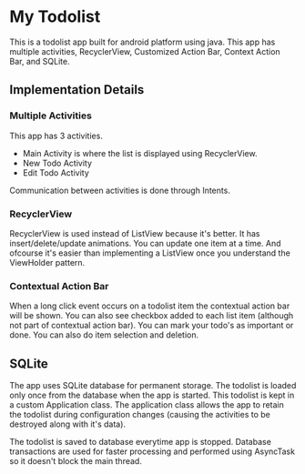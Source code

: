 # My Todolist
This is a todolist app built for android platform using java. This app has multiple activities, RecyclerView, Customized Action Bar, Context Action Bar, and SQLite.

## Implementation Details

### Multiple Activities

This app has 3 activities.
* Main Activity is where the list is displayed using RecyclerView.
* New Todo Activity
* Edit Todo Activity

Communication between activities is done through Intents.

### RecyclerView

RecyclerView is used instead of ListView because it's better. It has insert/delete/update animations. You can update one item at a time. And ofcourse it's easier than implementing a ListView once you understand the ViewHolder pattern.

### Contextual Action Bar

When a long click event occurs on a todolist item the contextual action bar will be shown. You can also see checkbox added to each list item (although not part of contextual action bar). You can mark your todo's as important or done. You can also do item selection and deletion.

## SQLite

The app uses SQLite database for permanent storage. The todolist is loaded only once from the database when the app is started. This todolist is kept in a custom Application class. The application class allows the app to retain the todolist during configuration changes (causing the activities to be destroyed along with it's data). 

The todolist is saved to database everytime app is stopped. Database transactions are used for faster processing and performed using AsyncTask so it doesn't block the main thread.
